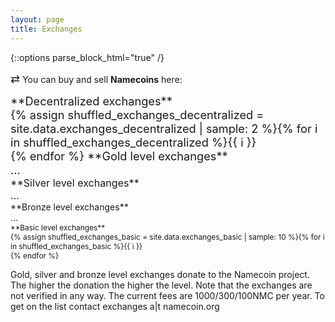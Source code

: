 ```yaml
---
layout: page
title: Exchanges
---
```


{::options parse_block_html="true" /}

<span style="font-size:130%;">&#8644;</span> You can buy and sell **Namecoins** here:

<span id="decentralized-exchanges" style="font-size:130%;">
**Decentralized exchanges**<br>
{% assign shuffled_exchanges_decentralized = site.data.exchanges_decentralized | sample: 2 %}{% for i in shuffled_exchanges_decentralized %}{{ i }}<br>{% endfor %}
</span>

<span style="font-size:130%;">
**Gold level exchanges**<br>
...<br>
</span>

<span style="font-size:115%;">
**Silver level exchanges**<br>
...<br>
</span>

<span style="font-size:100%;">
**Bronze level exchanges**<br>
...<br>
</span>

<span style="font-size:85%;">
**Basic level exchanges**<br>
{% assign shuffled_exchanges_basic = site.data.exchanges_basic | sample: 10 %}{% for i in shuffled_exchanges_basic %}{{ i }}<br>{% endfor %}
</span>

Gold, silver and bronze level exchanges donate to the Namecoin project. The higher the donation the higher the level. Note that the exchanges are not verified in any way.
The current fees are 1000/300/100NMC per year. To get on the list contact exchanges a|t namecoin.org
